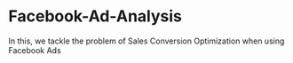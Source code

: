 # Facebook-Ad-Analysis
In this, we tackle the problem of Sales Conversion Optimization when using Facebook Ads
